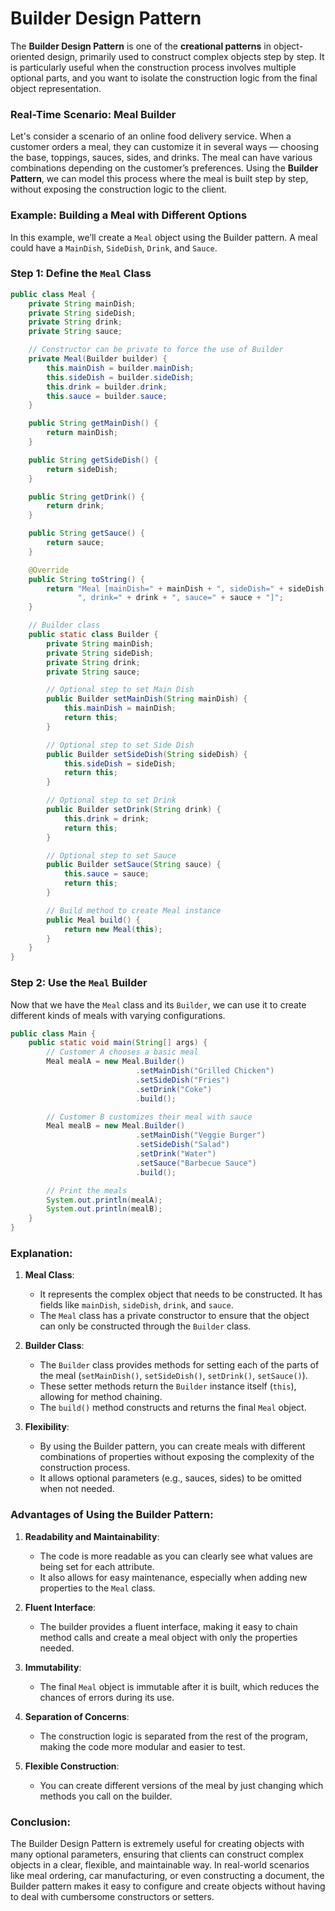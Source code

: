 # Builder Design Pattern

The **Builder Design Pattern** is one of the **creational patterns** in object-oriented design, primarily used to construct complex objects step by step. It is particularly useful when the construction process involves multiple optional parts, and you want to isolate the construction logic from the final object representation.

### Real-Time Scenario: **Meal Builder**

Let's consider a scenario of an online food delivery service. When a customer orders a meal, they can customize it in several ways — choosing the base, toppings, sauces, sides, and drinks. The meal can have various combinations depending on the customer’s preferences. Using the **Builder Pattern**, we can model this process where the meal is built step by step, without exposing the construction logic to the client.

### Example: Building a Meal with Different Options

In this example, we’ll create a `Meal` object using the Builder pattern. A meal could have a `MainDish`, `SideDish`, `Drink`, and `Sauce`.

### Step 1: Define the `Meal` Class

```java
public class Meal {
    private String mainDish;
    private String sideDish;
    private String drink;
    private String sauce;

    // Constructor can be private to force the use of Builder
    private Meal(Builder builder) {
        this.mainDish = builder.mainDish;
        this.sideDish = builder.sideDish;
        this.drink = builder.drink;
        this.sauce = builder.sauce;
    }

    public String getMainDish() {
        return mainDish;
    }

    public String getSideDish() {
        return sideDish;
    }

    public String getDrink() {
        return drink;
    }

    public String getSauce() {
        return sauce;
    }

    @Override
    public String toString() {
        return "Meal [mainDish=" + mainDish + ", sideDish=" + sideDish +
               ", drink=" + drink + ", sauce=" + sauce + "]";
    }

    // Builder class
    public static class Builder {
        private String mainDish;
        private String sideDish;
        private String drink;
        private String sauce;

        // Optional step to set Main Dish
        public Builder setMainDish(String mainDish) {
            this.mainDish = mainDish;
            return this;
        }

        // Optional step to set Side Dish
        public Builder setSideDish(String sideDish) {
            this.sideDish = sideDish;
            return this;
        }

        // Optional step to set Drink
        public Builder setDrink(String drink) {
            this.drink = drink;
            return this;
        }

        // Optional step to set Sauce
        public Builder setSauce(String sauce) {
            this.sauce = sauce;
            return this;
        }

        // Build method to create Meal instance
        public Meal build() {
            return new Meal(this);
        }
    }
}
```

### Step 2: Use the `Meal` Builder

Now that we have the `Meal` class and its `Builder`, we can use it to create different kinds of meals with varying configurations.

```java
public class Main {
    public static void main(String[] args) {
        // Customer A chooses a basic meal
        Meal mealA = new Meal.Builder()
                            .setMainDish("Grilled Chicken")
                            .setSideDish("Fries")
                            .setDrink("Coke")
                            .build();

        // Customer B customizes their meal with sauce
        Meal mealB = new Meal.Builder()
                            .setMainDish("Veggie Burger")
                            .setSideDish("Salad")
                            .setDrink("Water")
                            .setSauce("Barbecue Sauce")
                            .build();

        // Print the meals
        System.out.println(mealA);
        System.out.println(mealB);
    }
}
```

### Explanation:

1. **Meal Class**: 
   - It represents the complex object that needs to be constructed. It has fields like `mainDish`, `sideDish`, `drink`, and `sauce`.
   - The `Meal` class has a private constructor to ensure that the object can only be constructed through the `Builder` class.
   
2. **Builder Class**:
   - The `Builder` class provides methods for setting each of the parts of the meal (`setMainDish()`, `setSideDish()`, `setDrink()`, `setSauce()`).
   - These setter methods return the `Builder` instance itself (`this`), allowing for method chaining.
   - The `build()` method constructs and returns the final `Meal` object.
   
3. **Flexibility**:
   - By using the Builder pattern, you can create meals with different combinations of properties without exposing the complexity of the construction process.
   - It allows optional parameters (e.g., sauces, sides) to be omitted when not needed.

### Advantages of Using the Builder Pattern:
1. **Readability and Maintainability**:
   - The code is more readable as you can clearly see what values are being set for each attribute.
   - It also allows for easy maintenance, especially when adding new properties to the `Meal` class.
   
2. **Fluent Interface**:
   - The builder provides a fluent interface, making it easy to chain method calls and create a meal object with only the properties needed.
   
3. **Immutability**:
   - The final `Meal` object is immutable after it is built, which reduces the chances of errors during its use.
   
4. **Separation of Concerns**:
   - The construction logic is separated from the rest of the program, making the code more modular and easier to test.
   
5. **Flexible Construction**:
   - You can create different versions of the meal by just changing which methods you call on the builder.

### Conclusion:

The Builder Design Pattern is extremely useful for creating objects with many optional parameters, ensuring that clients can construct complex objects in a clear, flexible, and maintainable way. In real-world scenarios like meal ordering, car manufacturing, or even constructing a document, the Builder pattern makes it easy to configure and create objects without having to deal with cumbersome constructors or setters.
